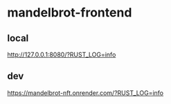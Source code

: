 # mandelbrot-frontend

## local
http://127.0.0.1:8080/?RUST_LOG=info

## dev
https://mandelbrot-nft.onrender.com/?RUST_LOG=info
